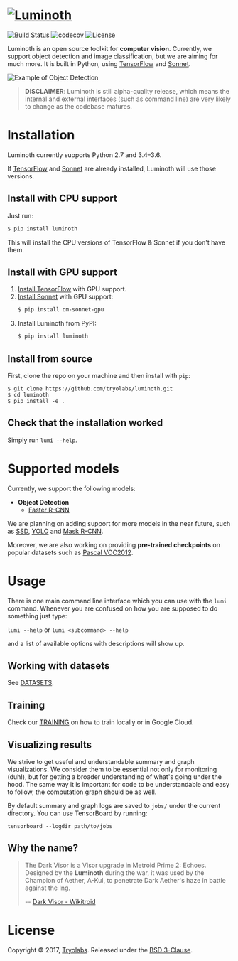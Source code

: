 [![Luminoth](https://user-images.githubusercontent.com/270983/31414425-c12314d2-ae15-11e7-8cc9-42d330b03310.png)](https://luminoth.ai)
========

[![Build Status](https://travis-ci.org/tryolabs/luminoth.svg?branch=master)](https://travis-ci.org/tryolabs/luminoth)
[![codecov](https://codecov.io/gh/tryolabs/luminoth/branch/master/graph/badge.svg)](https://codecov.io/gh/tryolabs/luminoth)
[![License](https://img.shields.io/badge/License-BSD%203--Clause-blue.svg)](https://opensource.org/licenses/BSD-3-Clause)

Luminoth is an open source toolkit for **computer vision**. Currently, we support object detection and image classification, but we are aiming for much more. It is built in Python, using [TensorFlow](https://www.tensorflow.org/) and [Sonnet](https://github.com/deepmind/sonnet).

![Example of Object Detection](https://luminoth.ai/images/screen.png?v=1)

> **DISCLAIMER**: Luminoth is still alpha-quality release, which means the internal and external interfaces (such as command line) are very likely to change as the codebase matures.

# Installation
Luminoth currently supports Python 2.7 and 3.4–3.6.

If [TensorFlow](https://www.tensorflow.org) and [Sonnet](https://github.com/deepmind/sonnet) are already installed, Luminoth will use those versions.

## Install with CPU support
Just run:
```bash
$ pip install luminoth
```

This will install the CPU versions of TensorFlow & Sonnet if you don't have them.

## Install with GPU support

1. [Install TensorFlow](https://www.tensorflow.org/install/) with GPU support.
2. [Install Sonnet](https://github.com/deepmind/sonnet#installation) with GPU support:
    ```bash
    $ pip install dm-sonnet-gpu
    ```
3. Install Luminoth from PyPI:
    ```bash
    $ pip install luminoth
    ```

## Install from source

First, clone the repo on your machine and then install with `pip`:

```
$ git clone https://github.com/tryolabs/luminoth.git
$ cd luminoth
$ pip install -e .
```

## Check that the installation worked

Simply run `lumi --help`.

# Supported models

Currently, we support the following models:

* **Object Detection**
    * [Faster R-CNN](https://arxiv.org/abs/1506.01497)

We are planning on adding support for more models in the near future, such as [SSD](https://arxiv.org/abs/1512.02325), [YOLO](https://arxiv.org/abs/1506.02640) and [Mask R-CNN](https://arxiv.org/abs/1703.06870).

Moreover, we are also working on providing **pre-trained checkpoints** on popular datasets such as [Pascal VOC2012](http://host.robots.ox.ac.uk:8080/pascal/VOC/voc2012/index.html).

# Usage

There is one main command line interface which you can use with the `lumi` command. Whenever you are confused on how you are supposed to do something just type:

`lumi --help` or `lumi <subcommand> --help`

and a list of available options with descriptions will show up.

## Working with datasets
See [DATASETS](./docs/DATASETS.md).

## Training

Check our [TRAINING](./docs/TRAINING.md) on how to train locally or in Google Cloud.

## Visualizing results

We strive to get useful and understandable summary and graph visualizations. We consider them to be essential not only for monitoring (duh!), but for getting a broader understanding of what's going under the hood. The same way it is important for code to be understandable and easy to follow, the computation graph should be as well.

By default summary and graph logs are saved to `jobs/` under the current directory. You can use TensorBoard by running:

```
tensorboard --logdir path/to/jobs
```

## Why the name?
> The Dark Visor is a Visor upgrade in Metroid Prime 2: Echoes. Designed by the **Luminoth** during the war, it was used by the Champion of Aether, A-Kul, to penetrate Dark Aether's haze in battle against the Ing.
>
> -- [Dark Visor - Wikitroid](http://metroid.wikia.com/wiki/Dark_Visor)
>

# License
Copyright © 2017, [Tryolabs](https://tryolabs.com).
Released under the [BSD 3-Clause](LICENSE).
